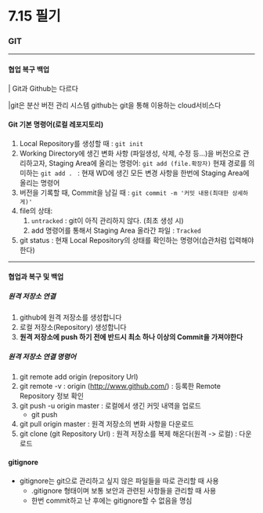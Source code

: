 # 7.15 필기

### GIT

----

#### 협업 복구 백업

 | Git과 Github는 다르다

|git은 분산 버전 관리 시스템 github는 git을 통해 이용하는 cloud서비스다



#### Git 기본 명령어(로컬 레포지토리)



1. Local Repository를 생성할 때 : `git init`
2. Working Directory에 생긴 변화 사항 (파일생성, 삭제, 수정 등...)을 버전으로 관리하고자, Staging Area에 올리는 명령어: `git add (file.확장자)`
   현재 경로를 의미하는 `git add . ` : 현재 WD에 생긴 모든 변경 사항을 한번에 Staging Area에 올리는 명령어
3. 버전을 기록할 때, Commit을 남길 때 : `git commit -m '커밋 내용(최대한 상세하게)'`
4. file의 상태:
   1. `untracked` : git이 아직 관리하지 않다. (최초 생성 시)
   2. add 명령어를 통해서 Staging Area 올라간 파일 : `Tracked`
5. git status : 현재 Local Repository의 상태를 확인하는 명령어(습관처럼 입력해야한다)

---

#### 협업과 복구 및 백업

##### 원격 저장소 연결

1. github에 원격 저장소를 생성합니다
2. 로컬 저장소(Repository) 생성합니다
3. **원격 저장소에 push 하기 전에 반드시 최소 하나 이상의 Commit을 가져야한다**

##### 원격 저장소 연결 명령어

1. git remote add origin (repository Url)
2. git remote -v : origin (http://www.github.com/)  : 등록한 Remote Repository 정보 확인
3. git push -u origin master : 로컬에서 생긴 커밋 내역을 업로드
   - git push
4. git pull origin master : 원격 저장소의 변화 사항을 다운로드
5. git clone (git Repository Url) : 원격 저장소를 복제 해온다(원격 -> 로컬) : 다운로드

#### gitignore
   * gitignore는 git으로 관리하고 싶지 않은 파일들을 따로 관리할 때 사용
      - .gitignore 형태이며 보통 보안과 관련된 사항들을 관리할 때 사용
      - 한번 commit하고 난 후에는 gitignore할 수 없음을 명심